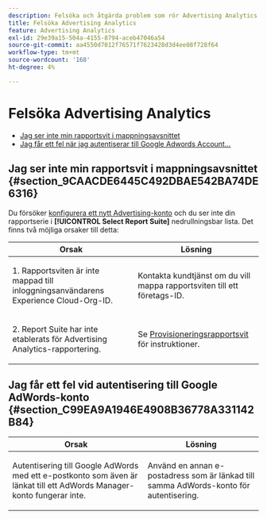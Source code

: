 ```yaml
---
description: Felsöka och åtgärda problem som rör Advertising Analytics.
title: Felsöka Advertising Analytics
feature: Advertising Analytics
exl-id: 29e39a15-504a-4155-8794-aceb47046a54
source-git-commit: aa4550d7012f76571f7623428d3d4ee08f728f64
workflow-type: tm+mt
source-wordcount: '168'
ht-degree: 4%

---
```


# Felsöka Advertising Analytics

* [Jag ser inte min rapportsvit i mappningsavsnittet](/help/integrate/c-advertising-analytics/c-adanalytics-workflow/aa-troubleshooting.md#section_9CAACDE6445C492DBAE542BA74DE6316)
* [Jag får ett fel när jag autentiserar till Google Adwords Account...](/help/integrate/c-advertising-analytics/c-adanalytics-workflow/aa-troubleshooting.md#section_C99EA9A1946E4908B36778A331142B84)

## Jag ser inte min rapportsvit i mappningsavsnittet {#section_9CAACDE6445C492DBAE542BA74DE6316}

Du försöker [konfigurera ett nytt Advertising-konto](/help/integrate/c-advertising-analytics/c-adanalytics-workflow/aa-create-ad-account.md) och du ser inte din rapportserie i **[!UICONTROL Select Report Suite]** nedrullningsbar lista. Det finns två möjliga orsaker till detta:

<table id="table_271D7E817B4C44818717A47C3223E592"> 
 <thead> 
  <tr> 
   <th colname="col1" class="entry"> Orsak </th> 
   <th colname="col2" class="entry"> Lösning </th> 
  </tr>
 </thead>
 <tbody> 
  <tr> 
   <td colname="col1"> <p>1. Rapportsviten är inte mappad till inloggningsanvändarens Experience Cloud-Org-ID. </p> </td> 
   <td colname="col2"> <p>Kontakta kundtjänst om du vill mappa rapportsviten till ett företags-ID.</p> </td> 
  </tr> 
  <tr> 
   <td colname="col1"> <p>2. Report Suite har inte etablerats för Advertising Analytics-rapportering. </p> </td> 
   <td colname="col2"> <p>Se <a href="/help/integrate/c-advertising-analytics/c-adanalytics-workflow/aa-provision-rs.md"  > Provisioneringsrapportsvit</a> för instruktioner. </p> </td> 
  </tr> 
 </tbody> 
</table>

## Jag får ett fel vid autentisering till Google AdWords-konto {#section_C99EA9A1946E4908B36778A331142B84}

<table id="table_F1C1192BF40C43CE8600B1BB417A7269"> 
 <thead> 
  <tr> 
   <th colname="col1" class="entry"> Orsak </th> 
   <th colname="col2" class="entry"> Lösning </th> 
  </tr>
 </thead>
 <tbody> 
  <tr> 
   <td colname="col1"> <p>Autentisering till Google AdWords med ett e-postkonto som även är länkat till ett AdWords Manager-konto fungerar inte. </p> </td> 
   <td colname="col2"> <p>Använd en annan e-postadress som är länkad till samma AdWords-konto för autentisering. </p> </td> 
  </tr> 
 </tbody> 
</table>
